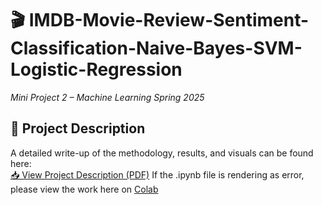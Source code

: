 # 🎬 IMDB-Movie-Review-Sentiment-Classification-Naive-Bayes-SVM-Logistic-Regression
*Mini Project 2 – Machine Learning Spring 2025*

## 📄 Project Description
A detailed write-up of the methodology, results, and visuals can be found here:  
[📥 View Project Description (PDF)](MP2_Report_Joytu.pdf)
If the .ipynb file is rendering as error, please view the work here on [Colab](https://colab.research.google.com/drive/1XLtms6k4SsOORQliVNDfrMnVC3fr5GVy?usp=sharing)
